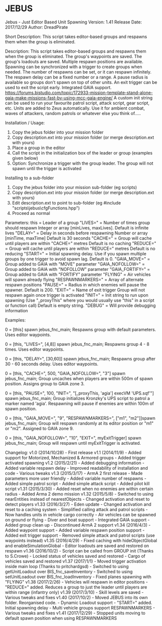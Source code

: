 # JEBUS
Jebus - Just Editor Based Unit Spawning
Version: 1.41
Release Date: 2017/12/29
Author: DreadPirate

Short Description:
This script takes editor-based groups and respawns them when the group is eliminated.

Description:
This script takes editor-based groups and respawns them when the group is eliminated.
The group's waypoints are saved.
The group's loadouts are saved.
Multiple respawn positions are available.
Spawning can be synchronized with a trigger to create groups when needed.
The number of respawns can be set, or it can respawn infinitely.
The respawn delay can be a fixed number or a range.
A pause radius is available so groups don't spawn on top of other units.
An exit trigger can be used to exit the script early.
Integrated GAIA support.
https://forums.bistudio.com/topic/172933-mission-template-stand-alone-gaia-make-missions-fast-by-using-mcc-gaia-engine/
A custom init string can be used to run your favourite patrol script, attack script, gear script, etc.
Units are added to Zeus automatically.
Use it for ambient combat, waves of attackers, random patrols or whatever else you think of.....

Installation / Usage:
1. Copy the jebus folder into your mission folder
2. Copy description.ext into your mission folder (or merge description.ext with yours)
3. Place a group in the editor 
4. Call the script in the initialization box of the leader or group (examples given below)
5. Option: Synchronize a trigger with the group leader. The group will not spawn until the trigger is activated

Installing to a sub-folder
1. Copy the jebus folder into your mission sub-folder (eg scripts)
2. Copy description.ext into your mission folder (or merge description.ext with yours)
3. Edit description.ext to point to sub-folder (eg #include "scripts\jebus\cfgFunctions.hpp")
4. Proceed as normal

Parameters:
this					= Leader of a group
"LIVES="				= Number of times group should respawn
						  Integer or array [minLives, maxLives]. Default is infinite lives
"DELAY="				= Delay in seconds before respawning
						  Number or array [minTime, maxTime]
						  Default is 30 seconds
"CACHE="				= Group will cache until players are within "CACHE=" metres
						  Default is no caching
"REDUCE="				= Group will cache until players are within "REDUCE=" metres
						  Default is no reducing
"START="				= Initial spawning delay. Use if you spawn multiple groups by one trigger to avoid spawn
						  lag. Default is 0.
"GAIA_MOVE="			= Group added to GAIA with "MOVE" parameter
"GAIA_NOFOLLOW="		= Group added to GAIA with "NOFOLLOW" parameter
"GAIA_FORTIFY="			= Group added to GAIA with "FORTIFY" parameter
"FLYING"				= Air vehicles will spawn already flying
"RESPAWNMARKERS="		= Array of alternate respawn positions
"PAUSE="				= Radius in which enemies will pause the spawner. Default is 200.
"EXIT="					= Name of exit trigger
						  Group will not respawn again once trigger is activated
"INIT="					= Init string to run upon spawning
						  (Use "_proxyThis" where you would usually use "this" in a script or function call)
						  Default is empty string.
"DEBUG"					= Will provide debugging information

Examples:

0 = [this] spawn jebus_fnc_main;
Respawns group with default parameters. Uses editor waypoints.

0 = [this, "LIVES=", [4,8]] spawn jebus_fnc_main;
Respawns group 4 - 8 times. Uses editor waypoints.

0 = [this, "DELAY=", [30,60]] spawn jebus_fnc_main;
Respawns group after 30 - 60 seconds delay. Uses editor waypoints.

0 = [this, "CACHE=", 500, "GAIA_NOFOLLOW=", "3"] spawn jebus_fnc_main;
Group uncaches when players are within 500m of spawn position. Assigns group to GAIA zone 3.

0 = [this, "PAUSE=", 100, "INIT=", "[_proxyThis, 'agia'] execVM 'UPS.sqf'"] spawn jebus_fnc_main;
Group initializes Kronzky's UPS script to patrol a marker named 'agia'.
Respawning will pause if enemies are within 100m of spawn position.

0 = [this, "GAIA_MOVE=", "9", "RESPAWNMARKERS=", ["m1", "m2"]]spawn jebus_fnc_main;
Group will respawn randomly at its editor position or "m1" or "m2". Assigned to GAIA zone 9.

0 = [this, "GAIA_NOFOLLOW=", "10", "EXIT=", myExitTrigger] spawn jebus_fnc_main;
Group will respawn until myExitTrigger is activated.

Changelog:
v1.0 (2014/10/28)	- First release
v1.1 (2014/11/9) 	- Added support for Motorized, Mechanized & Armored groups
		        			- Added trigger activated spawning
v1.2 (2015/2/21)	- Added debugging information
	        				- Added variable respawn delay
	        				- Improved readability of installation and code
	        				- Various tweaks
v1.3 (2015/3/17)	- ArmA 2 first release
		        			- Made parameters more user friendly
	        				- Added variable number of respawns
	        				- Added simple patrol script
	        				- Added simple attack script
	        				- Added pilot kill script
v1.31 (2015/3/30)	- Added reset when no enemies are within certain radius
	        				- Added Arma 2 demo mission
v1.32 (2015/5/8)	- Switched to using nearEntities instead of nearestObjects
	        				- Changed activation and reset to detect players
v1.33 (2016/3/27)	- Eden update
	        				- Changed activation and reset to a caching system
        					- Simplified calling attack and patrol scripts
	        				- Now handles units in vehicle cargo correctly
        					- Air vehicles can be spawned on ground or flying
        					- Diver and boat support
	        				- Integrated GAIA support
	        				- Added group clean up
	        				- Discontinued ArmA 2 support
v1.34 (2016/4/3)	- Added waypoint support
		        			- Added variable respawn position support
		        			- Added exit trigger support
	        				- Removed simple attack and patrol scripts (use waypoints instead)
v1.35 (2016/4/29)	- Fixed caching with hideObjectGlobal and enableSimulationGlobal
		        			- Editor loadouts are saved and restored on respawn
v1.36 (2016/10/2)	- Script can be called from GROUP init (Thanks to S.Crowe)
	        				- Locked status of vehicles saved and restored
	        				- Cargo of vehicles saved and restored
v1.37 (2017/1/1)	- Moved trigger activation inside main loop (Thanks to pritchardgsd)
	      				- Switched to using getUnitLoadout over BIS_fnc_saveInventory
		      			- Switched to using setUnitLoadout over BIS_fnc_loadInventory
      					- Fixed planes spawning with "FLYING"
v1.38 (2017/2/26)	- Vehicles will respawn in editor positions
		        			- "REDUCE=" added. Reduces a group to just the leader until players are within range (infantry only)
v1.39 (2017/3/10)	- Skill levels are saved
	        				- Various tweaks and fixes
v1.40 (2017/10/2)	- Moved JEBUS into its own folder. Reorganised code.
	      				- Dynamic Loadout support
		      			- "START=" added. Initial spawning delay
		      			- Multi vehicle groups support RESPAWNMARKERS
	      				- Various tweaks and fixes
v1.41 (2017/12/29)	- Stopped units moving to default spawn position when using RESPAWNMARKERS
